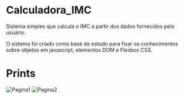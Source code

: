 # Calculadora_IMC
Sistema simples que calcula o IMC a partir dos dados fornecidos pelo usuário.

O sistema foi criado como base de estudo para fixar os conhecimentos sobre objetos em javascript, elementos DOM e Flexbox CSS.

# Prints
![Pagina1](https://user-images.githubusercontent.com/64747697/150233848-3db5b892-c0a2-453f-a24f-e3951edde716.png)
![Pagina2](https://user-images.githubusercontent.com/64747697/150233876-643f84d3-623e-488e-9edd-f5a10351ab4d.png)
